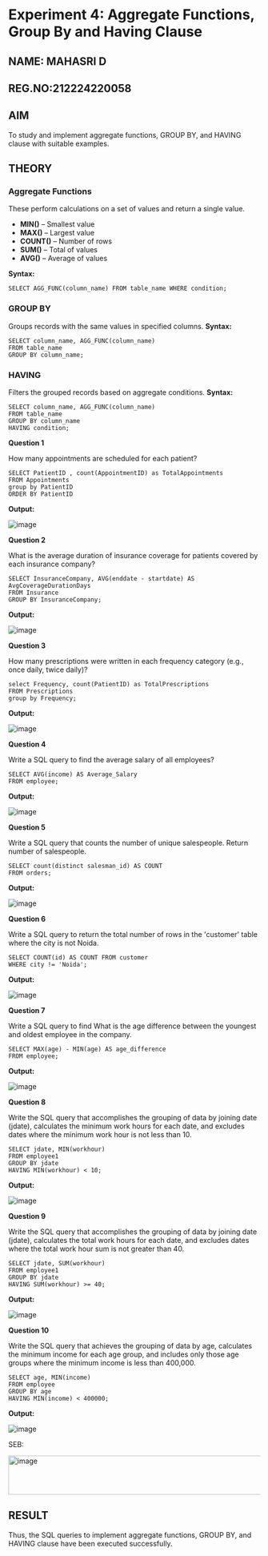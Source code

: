# Experiment 4: Aggregate Functions, Group By and Having Clause
## NAME: MAHASRI D
## REG.NO:212224220058
## AIM
To study and implement aggregate functions, GROUP BY, and HAVING clause with suitable examples.

## THEORY

### Aggregate Functions
These perform calculations on a set of values and return a single value.

- **MIN()** – Smallest value  
- **MAX()** – Largest value  
- **COUNT()** – Number of rows  
- **SUM()** – Total of values  
- **AVG()** – Average of values

**Syntax:**
```
SELECT AGG_FUNC(column_name) FROM table_name WHERE condition;
```
### GROUP BY
Groups records with the same values in specified columns.
**Syntax:**
```
SELECT column_name, AGG_FUNC(column_name)
FROM table_name
GROUP BY column_name;
```
### HAVING
Filters the grouped records based on aggregate conditions.
**Syntax:**
```
SELECT column_name, AGG_FUNC(column_name)
FROM table_name
GROUP BY column_name
HAVING condition;
```

**Question 1**

How many appointments are scheduled for each patient?
```
SELECT PatientID , count(AppointmentID) as TotalAppointments
FROM Appointments 
group by PatientID
ORDER BY PatientID
```

**Output:**

![image](https://github.com/user-attachments/assets/c6fc55d9-d0f2-4bd5-9f37-031bfaa8a064)

**Question 2**

 What is the average duration of insurance coverage for patients covered by each insurance company? 

```
SELECT InsuranceCompany, AVG(enddate - startdate) AS AvgCoverageDurationDays
FROM Insurance
GROUP BY InsuranceCompany;
```

**Output:**

![image](https://github.com/user-attachments/assets/146996dc-b11b-4d32-a416-1363b749fc70)

**Question 3**

How many prescriptions were written in each frequency category (e.g., once daily, twice daily)? 
```
select Frequency, count(PatientID) as TotalPrescriptions
FROM Prescriptions
group by Frequency;
```

**Output:**

![image](https://github.com/user-attachments/assets/c0bff40e-f88d-42bc-a8d2-a0790c66f765)

**Question 4**

 Write a SQL query to find the average salary of all employees?

```
SELECT AVG(income) AS Average_Salary 
FROM employee;
```

**Output:**

![image](https://github.com/user-attachments/assets/338edc65-45d5-4808-9499-9be884d9878a)

**Question 5**

 Write a SQL query that counts the number of unique salespeople. Return number of salespeople.

```
SELECT count(distinct salesman_id) AS COUNT
FROM orders;
```

**Output:**

![image](https://github.com/user-attachments/assets/faf627ff-1d61-437a-be90-6a2c300b885c)

**Question 6**

 Write a SQL query to return the total number of rows in the 'customer' table where the city is not Noida.

```
SELECT COUNT(id) AS COUNT FROM customer 
WHERE city != 'Noida';
```

**Output:**

![image](https://github.com/user-attachments/assets/9cec0969-1b57-4d63-8520-ce9d54a168bc)

**Question 7**

 Write a SQL query to find What is the age difference between the youngest and oldest employee in the company.

```
SELECT MAX(age) - MIN(age) AS age_difference 
FROM employee;
```

**Output:**

![image](https://github.com/user-attachments/assets/2db69714-9ff2-467e-970f-c1113a4801dd)

**Question 8**

Write the SQL query that accomplishes the grouping of data by joining date (jdate), calculates the minimum work hours for each date, and excludes dates where the minimum work hour is not less than 10.

```
SELECT jdate, MIN(workhour) 
FROM employee1 
GROUP BY jdate 
HAVING MIN(workhour) < 10;
```

**Output:**

![image](https://github.com/user-attachments/assets/add35670-4fe4-46e8-8456-f140e3d683e3)

**Question 9**

Write the SQL query that accomplishes the grouping of data by joining date (jdate), calculates the total work hours for each date, and excludes dates where the total work hour sum is not greater than 40.

```
SELECT jdate, SUM(workhour)
FROM employee1 
GROUP BY jdate
HAVING SUM(workhour) >= 40;
```

**Output:**

![image](https://github.com/user-attachments/assets/1c6e000f-0cb5-41f5-9358-3ca1f6c4d36a)

**Question 10**

 Write the SQL query that achieves the grouping of data by age, calculates the minimum income for each age group, and includes only those age groups where the minimum income is less than 400,000.

```
SELECT age, MIN(income) 
FROM employee 
GROUP BY age
HAVING MIN(income) < 400000;
```

**Output:**

![image](https://github.com/user-attachments/assets/803d818b-9d1f-4472-93f6-4eaf2daa37fc)

SEB:

<img width="1155" height="78" alt="image" src="https://github.com/user-attachments/assets/39d4518f-e3dd-4e83-83f4-1a346b3d7235" />



## RESULT
Thus, the SQL queries to implement aggregate functions, GROUP BY, and HAVING clause have been executed successfully.
